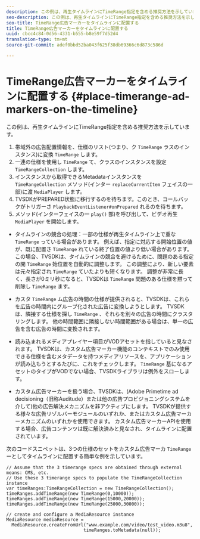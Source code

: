```yaml
---
description: この例は、再生タイムラインにTimeRange指定を含める推奨方法を示しています。
seo-description: この例は、再生タイムラインにTimeRange指定を含める推奨方法を示しています。
seo-title: TimeRange広告マーカーをタイムラインに配置する
title: TimeRange広告マーカーをタイムラインに配置する
uuid: cbcc4c84-0d56-4331-b555-b8e59f7d52d4
translation-type: tm+mt
source-git-commit: adef0bbd52ba043f625f38db69366c6d873c586d

---
```



# TimeRange広告マーカーをタイムラインに配置する {#place-timerange-ad-markers-on-the-timeline}

この例は、再生タイムラインにTimeRange指定を含める推奨方法を示しています。

1. 帯域外の広告配置情報を、仕様のリスト(つまり、ク `TimeRange` ラスのインスタンス)に変換 `TimeRange` します。
1. 一連の仕様を使用し `TimeRange` て、クラスのインスタンスを設定 `TimeRangeCollection` します。
1. インスタンスから取得できるMetadataインスタンスを `TimeRangeCollection` メソッド(インター `replaceCurrentItem` フェイスの一部)に渡 `MediaPlayer` します。
1. TVSDKがPREPARED状態に移行するのを待ちます。このとき、コールバックがトリガーさ `PlaybackEventListener#onPrepared` れるのを待ちます。
1. メソッド(インターフェイスの一 `play()` 部)を呼び出して、ビデオ再生 `MediaPlayer` を開始します。

* タイムラインの競合の処理：一部の仕様が再生タイムライン上で重な `TimeRange` っている場合があります。 例えば、指定に対応する開始位置の値が、既に配置さ `TimeRange` れている終了位置の値より低い場合があります。 この場合、TVSDKは、タイムラインの競合を避けるために、問題のある指定の開 `TimeRange` 始位置を自動的に調整します。 この調整により、新しい要素は元々指定され `TimeRange` ていたよりも短くなります。 調整が非常に長く、長さが0ミリ秒になると、TVSDKは `TimeRange` 問題のある仕様を黙って削除し `TimeRange` ます。

* カスタ `TimeRange` ム広告の時間の仕様が提供されると、TVSDKは、これらを広告の時間内にグループ化された広告に変換しようとします。 TVSDKは、隣接する仕様を探し `TimeRange` 、それらを別々の広告の時間にクラスタリングします。 他の時間範囲に隣接しない時間範囲がある場合は、単一の広告を含む広告の時間に変換されます。

* 読み込まれるメディアプレイヤー項目がVODアセットを指していると見なされます。 TVSDKは、カスタム広告マーカー機能のコンテキストでのみ使用できる仕様を含むメタデータを持つメディアリソースを、アプリケーションが読み込もうとするたびに、これをチェックします。 `TimeRange` 基になるアセットのタイプがVODでない場合、TVSDKライブラリは例外をスローします。

* カスタム広告マーカーを扱う場合、TVSDKは、(Adobe Primetime ad decisioning（旧称Auditude）または他の広告プロビジョニングシステムを介して)他の広告解決メカニズムを非アクティブにします。 TVSDKが提供する様々な広告リゾルバーモジュールのいずれか、またはカスタム広告マーカーメカニズムのいずれかを使用できます。 カスタム広告マーカーAPIを使用する場合、広告コンテンツは既に解決済みと見なされ、タイムラインに配置されています。
>
><!--<a id="example_639BD1B66CE74F3DB65ED06CAD23EB09"></a>-->


次のコードスニペットは、3つの仕様のセットをカスタム広告マーカ `TimeRange` ーとしてタイムラインに配置する簡単な例を示しています。

```
// Assume that the 3 timerange specs are obtained through external means: CMS, etc. 
// Use these 3 timerange specs to populate the TimeRangeCollection instance 
var timeRanges:TimeRangeCollection = new TimeRangeCollection(); 
timeRanges.addTimeRange(new TimeRange(0,10000)); 
timeRanges.addTimeRange(new TimeRange(15000,20000)); 
timeRanges.addTimeRange(new TimeRange(25000,30000)); 
  
// create and configure a MediaResource instance 
MediaResource mediaResource =  
  MediaResource.createFromUrl("www.example.com/video/test_video.m3u8",  
                             timeRanges.toMetadata(null));
```
